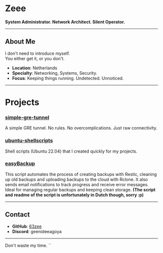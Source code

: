 # Zeee

**System Administrator. Network Architect. Silent Operator.**

---

## About Me

I don't need to introduce myself.  
You either get it, or you don't.

- **Location**: Netherlands  
- **Specialty**: Networking, Systems, Security.  
- **Focus**: Keeping things running. Undetected. Unnoticed.

---
# Projects

### [simple-gre-tunnel](https://github.com/63zee/simple-gre-tunnel)  
A simple GRE tunnel. No rules. No overcomplications. Just raw connectivity.

### [ubuntu-shellscripts](https://github.com/63zee/ubuntu-shellscripts)  
Shell scripts (Ubuntu 22.04) that I created quickly for my projects.

### [easyBackup](https://github.com/63zee/easyBackup)  
This script automates the process of creating backups with Restic, cleaning up old backups and uploading backups to the cloud with Rclone. It also sends email notifications to track progress and receive error messages. Ideal for managing regular backups and keeping clean storage.
**(The script and readme of the script is unfortunately in Dutch though, sorry :p)**



---

## Contact

- **GitHub**: [63zee](https://github.com/63zee)  
- **Discord**: geenideeagoya  

---

Don't waste my time.
``
